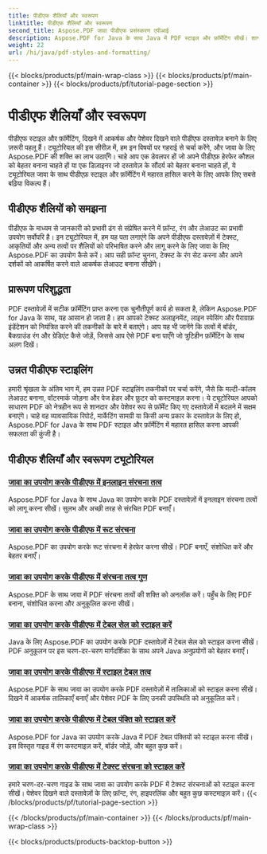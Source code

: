 ```yaml
---
title: पीडीएफ शैलियाँ और स्वरूपण
linktitle: पीडीएफ शैलियाँ और स्वरूपण
second_title: Aspose.PDF जावा पीडीएफ प्रसंस्करण एपीआई
description: Aspose.PDF for Java के साथ Java में PDF स्टाइल और फ़ॉर्मेटिंग सीखें। शानदार दस्तावेज़ों के लिए PDF सौंदर्यशास्त्र और लेआउट में महारत हासिल करें।
weight: 22
url: /hi/java/pdf-styles-and-formatting/
---
```


{{< blocks/products/pf/main-wrap-class >}}
{{< blocks/products/pf/main-container >}}
{{< blocks/products/pf/tutorial-page-section >}}

# पीडीएफ शैलियाँ और स्वरूपण


पीडीएफ स्टाइल और फ़ॉर्मेटिंग, दिखने में आकर्षक और पेशेवर दिखने वाले पीडीएफ दस्तावेज़ बनाने के लिए ज़रूरी पहलू हैं। ट्यूटोरियल की इस सीरीज़ में, हम इन विषयों पर गहराई से चर्चा करेंगे, और जावा के लिए Aspose.PDF की शक्ति का लाभ उठाएँगे। चाहे आप एक डेवलपर हों जो अपने पीडीएफ़ हेरफेर कौशल को बेहतर बनाना चाहते हों या एक डिज़ाइनर जो दस्तावेज़ के सौंदर्य को बेहतर बनाना चाहते हों, ये ट्यूटोरियल जावा के साथ पीडीएफ़ स्टाइल और फ़ॉर्मेटिंग में महारत हासिल करने के लिए आपके लिए सबसे बढ़िया विकल्प हैं।

## पीडीएफ शैलियों को समझना

पीडीएफ के माध्यम से जानकारी को प्रभावी ढंग से संप्रेषित करने में फ़ॉन्ट, रंग और लेआउट का प्रभावी उपयोग सर्वोपरि है। इन ट्यूटोरियल में, हम यह पता लगाएंगे कि अपने पीडीएफ दस्तावेज़ों में टेक्स्ट, आकृतियों और अन्य तत्वों पर शैलियों को परिभाषित करने और लागू करने के लिए जावा के लिए Aspose.PDF का उपयोग कैसे करें। आप सही फ़ॉन्ट चुनना, टेक्स्ट के रंग सेट करना और अपने दर्शकों को आकर्षित करने वाले आकर्षक लेआउट बनाना सीखेंगे।

## प्रारूपण परिशुद्धता

PDF दस्तावेज़ों में सटीक फ़ॉर्मेटिंग प्राप्त करना एक चुनौतीपूर्ण कार्य हो सकता है, लेकिन Aspose.PDF for Java के साथ, यह आसान हो जाता है। हम आपको टेक्स्ट अलाइनमेंट, लाइन स्पेसिंग और पैराग्राफ़ इंडेंटेशन को नियंत्रित करने की तकनीकों के बारे में बताएंगे। आप यह भी जानेंगे कि तत्वों में बॉर्डर, बैकग्राउंड रंग और ग्रेडिएंट कैसे जोड़ें, जिससे आप ऐसे PDF बना पाएँगे जो त्रुटिहीन फ़ॉर्मेटिंग के साथ अलग दिखें।

## उन्नत पीडीएफ स्टाइलिंग

हमारी श्रृंखला के अंतिम भाग में, हम उन्नत PDF स्टाइलिंग तकनीकों पर चर्चा करेंगे, जैसे कि मल्टी-कॉलम लेआउट बनाना, वॉटरमार्क जोड़ना और पेज हेडर और फ़ुटर को कस्टमाइज़ करना। ये ट्यूटोरियल आपको साधारण PDF को नेत्रहीन रूप से शानदार और पेशेवर रूप से फ़ॉर्मेट किए गए दस्तावेज़ों में बदलने में सक्षम बनाएंगे। चाहे वह व्यावसायिक रिपोर्ट, मार्केटिंग सामग्री या किसी अन्य प्रकार के दस्तावेज़ के लिए हो, Aspose.PDF for Java के साथ PDF स्टाइल और फ़ॉर्मेटिंग में महारत हासिल करना आपकी सफलता की कुंजी है।

## पीडीएफ शैलियाँ और स्वरूपण ट्यूटोरियल
### [जावा का उपयोग करके पीडीएफ में इनलाइन संरचना तत्व](./inline-structure-elements-in-pdf-using-java/)
Aspose.PDF for Java के साथ Java का उपयोग करके PDF दस्तावेज़ों में इनलाइन संरचना तत्वों को लागू करना सीखें। सुलभ और अच्छी तरह से संरचित PDF बनाएँ।
### [जावा का उपयोग करके पीडीएफ में रूट संरचना](./root-structure-in-pdf-using-java/)
Aspose.PDF का उपयोग करके रूट संरचना में हेरफेर करना सीखें। PDF बनाएँ, संशोधित करें और बेहतर बनाएँ।
### [जावा का उपयोग करके पीडीएफ में संरचना तत्व गुण](./structure-elements-properties-in-pdf-using-java/)
Aspose.PDF के साथ जावा में PDF संरचना तत्वों की शक्ति को अनलॉक करें। पहुँच के लिए PDF बनाना, संशोधित करना और अनुकूलित करना सीखें।
### [जावा का उपयोग करके पीडीएफ में टेबल सेल को स्टाइल करें](./style-table-cell-in-pdf-using-java/)
Java के लिए Aspose.PDF का उपयोग करके PDF दस्तावेज़ों में टेबल सेल को स्टाइल करना सीखें। PDF अनुकूलन पर इस चरण-दर-चरण मार्गदर्शिका के साथ अपने Java अनुप्रयोगों को बेहतर बनाएँ।
### [जावा का उपयोग करके पीडीएफ में स्टाइल टेबल तत्व](./style-table-element-in-pdf-using-java/)
Aspose.PDF के साथ जावा का उपयोग करके PDF दस्तावेज़ों में तालिकाओं को स्टाइल करना सीखें। दिखने में आकर्षक तालिकाएँ बनाएँ और पेशेवर PDF के लिए उनकी उपस्थिति को अनुकूलित करें।
### [जावा का उपयोग करके पीडीएफ में टेबल पंक्ति को स्टाइल करें](./style-table-row-in-pdf-using-java/)
Aspose.PDF for Java का उपयोग करके Java में PDF टेबल पंक्तियों को स्टाइल करना सीखें। इस विस्तृत गाइड में रंग कस्टमाइज़ करें, बॉर्डर जोड़ें, और बहुत कुछ करें।
### [जावा का उपयोग करके पीडीएफ में टेक्स्ट संरचना को स्टाइल करें](./style-text-structure-in-pdf-using-java/)
हमारे चरण-दर-चरण गाइड के साथ जावा का उपयोग करके PDF में टेक्स्ट संरचनाओं को स्टाइल करना सीखें। पेशेवर दिखने वाले दस्तावेज़ों के लिए फ़ॉन्ट, रंग, हाइपरलिंक और बहुत कुछ कस्टमाइज़ करें।
{{< /blocks/products/pf/tutorial-page-section >}}

{{< /blocks/products/pf/main-container >}}
{{< /blocks/products/pf/main-wrap-class >}}

{{< blocks/products/products-backtop-button >}}
